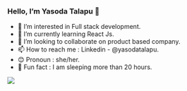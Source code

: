 ### Hello, I’m Yasoda Talapu 👋

- 👀 I’m interested in Full stack development.
- 🌱 I’m currently learning React Js.
- 💞️ I’m looking to collaborate on product based company.
- 📫 How to reach me : Linkedin - @yasodatalapu.
- 😊 Pronoun : she/her.
- 🤣 Fun fact : I am sleeping more than 20 hours.


![](https://github-readme-stats.vercel.app/api?username=yasoda227&&show_icons=true&title_color=ffffff&icon_color=bb2acf&text_color=daf7dc&bg_color=191919)
